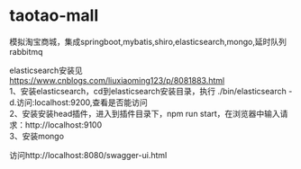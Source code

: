 # taotao-mall
模拟淘宝商城，集成springboot,mybatis,shiro,elasticsearch,mongo,延时队列rabbitmq

elasticsearch安装见 https://www.cnblogs.com/liuxiaoming123/p/8081883.html</br>
1、安装elasticsearch，cd到elasticsearch安装目录，执行 ./bin/elasticsearch -d.访问:localhost:9200,查看是否能访问</br>
2、安装安装head插件，进入到插件目录下，npm run start，在浏览器中输入请求：http://localhost:9100 </br>
3、安装mongo

访问http://localhost:8080/swagger-ui.html


